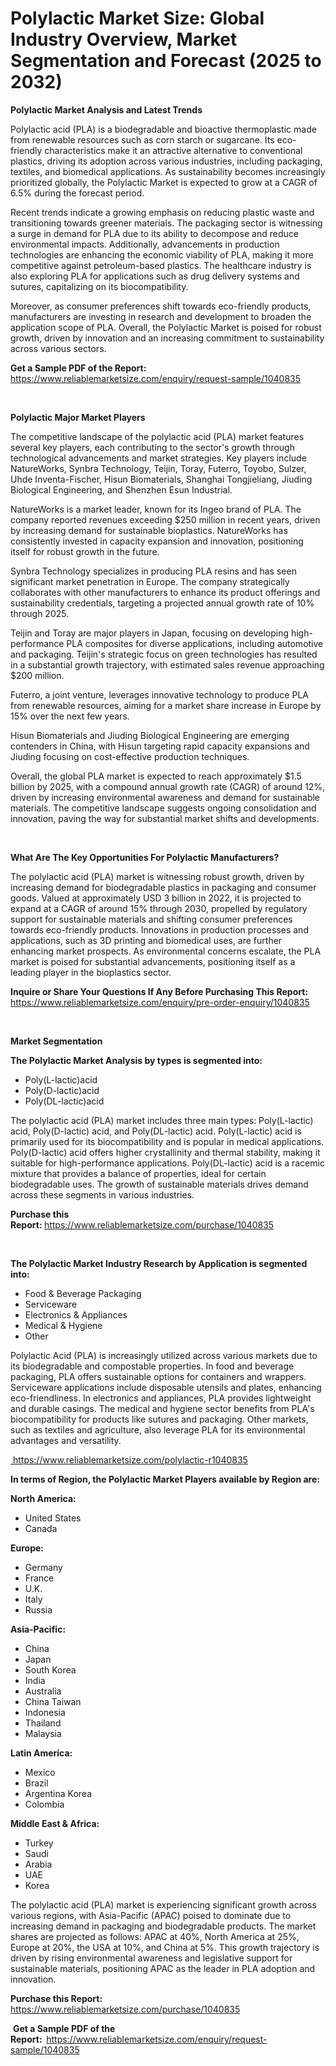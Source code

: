 <p><h1>Polylactic Market Size: Global Industry Overview, Market Segmentation and Forecast (2025 to 2032)</h1></p><p><strong>Polylactic Market Analysis and Latest Trends</strong></p>
<p><p>Polylactic acid (PLA) is a biodegradable and bioactive thermoplastic made from renewable resources such as corn starch or sugarcane. Its eco-friendly characteristics make it an attractive alternative to conventional plastics, driving its adoption across various industries, including packaging, textiles, and biomedical applications. As sustainability becomes increasingly prioritized globally, the Polylactic Market is expected to grow at a CAGR of 6.5% during the forecast period.</p><p>Recent trends indicate a growing emphasis on reducing plastic waste and transitioning towards greener materials. The packaging sector is witnessing a surge in demand for PLA due to its ability to decompose and reduce environmental impacts. Additionally, advancements in production technologies are enhancing the economic viability of PLA, making it more competitive against petroleum-based plastics. The healthcare industry is also exploring PLA for applications such as drug delivery systems and sutures, capitalizing on its biocompatibility. </p><p>Moreover, as consumer preferences shift towards eco-friendly products, manufacturers are investing in research and development to broaden the application scope of PLA. Overall, the Polylactic Market is poised for robust growth, driven by innovation and an increasing commitment to sustainability across various sectors.</p></p>
<p><strong>Get a Sample PDF of the Report:&nbsp;</strong> <a href="https://www.reliablemarketsize.com/enquiry/request-sample/1040835?utm_campaign=3267&utm_medium=2&utm_source=Github&utm_content=ia&utm_term=17042025&utm_id=polylactic">https://www.reliablemarketsize.com/enquiry/request-sample/1040835</a></p>
<p>&nbsp;</p>
<p><strong>Polylactic Major Market Players</strong></p>
<p><p>The competitive landscape of the polylactic acid (PLA) market features several key players, each contributing to the sector's growth through technological advancements and market strategies. Key players include NatureWorks, Synbra Technology, Teijin, Toray, Futerro, Toyobo, Sulzer, Uhde Inventa-Fischer, Hisun Biomaterials, Shanghai Tongjieliang, Jiuding Biological Engineering, and Shenzhen Esun Industrial.</p><p>NatureWorks is a market leader, known for its Ingeo brand of PLA. The company reported revenues exceeding $250 million in recent years, driven by increasing demand for sustainable bioplastics. NatureWorks has consistently invested in capacity expansion and innovation, positioning itself for robust growth in the future.</p><p>Synbra Technology specializes in producing PLA resins and has seen significant market penetration in Europe. The company strategically collaborates with other manufacturers to enhance its product offerings and sustainability credentials, targeting a projected annual growth rate of 10% through 2025.</p><p>Teijin and Toray are major players in Japan, focusing on developing high-performance PLA composites for diverse applications, including automotive and packaging. Teijin's strategic focus on green technologies has resulted in a substantial growth trajectory, with estimated sales revenue approaching $200 million.</p><p>Futerro, a joint venture, leverages innovative technology to produce PLA from renewable resources, aiming for a market share increase in Europe by 15% over the next few years. </p><p>Hisun Biomaterials and Jiuding Biological Engineering are emerging contenders in China, with Hisun targeting rapid capacity expansions and Jiuding focusing on cost-effective production techniques.</p><p>Overall, the global PLA market is expected to reach approximately $1.5 billion by 2025, with a compound annual growth rate (CAGR) of around 12%, driven by increasing environmental awareness and demand for sustainable materials. The competitive landscape suggests ongoing consolidation and innovation, paving the way for substantial market shifts and developments.</p></p>
<p>&nbsp;</p>
<p><strong>What Are The Key Opportunities For Polylactic Manufacturers?</strong></p>
<p><p>The polylactic acid (PLA) market is witnessing robust growth, driven by increasing demand for biodegradable plastics in packaging and consumer goods. Valued at approximately USD 3 billion in 2022, it is projected to expand at a CAGR of around 15% through 2030, propelled by regulatory support for sustainable materials and shifting consumer preferences towards eco-friendly products. Innovations in production processes and applications, such as 3D printing and biomedical uses, are further enhancing market prospects. As environmental concerns escalate, the PLA market is poised for substantial advancements, positioning itself as a leading player in the bioplastics sector.</p></p>
<p><strong>Inquire or Share Your Questions If Any Before Purchasing This Report:</strong> <a href="https://www.reliablemarketsize.com/enquiry/pre-order-enquiry/1040835?utm_campaign=3267&utm_medium=2&utm_source=Github&utm_content=ia&utm_term=17042025&utm_id=polylactic">https://www.reliablemarketsize.com/enquiry/pre-order-enquiry/1040835</a></p>
<p>&nbsp;</p>
<p><strong>Market Segmentation</strong></p>
<p><strong>The Polylactic Market Analysis by types is segmented into:</strong></p>
<p><ul><li>Poly(L-lactic)acid</li><li>Poly(D-lactic)acid</li><li>Poly(DL-lactic)acid</li></ul></p>
<p><p>The polylactic acid (PLA) market includes three main types: Poly(L-lactic) acid, Poly(D-lactic) acid, and Poly(DL-lactic) acid. Poly(L-lactic) acid is primarily used for its biocompatibility and is popular in medical applications. Poly(D-lactic) acid offers higher crystallinity and thermal stability, making it suitable for high-performance applications. Poly(DL-lactic) acid is a racemic mixture that provides a balance of properties, ideal for certain biodegradable uses. The growth of sustainable materials drives demand across these segments in various industries.</p></p>
<p><strong>Purchase this Report:&nbsp;</strong><a href="https://www.reliablemarketsize.com/purchase/1040835?utm_campaign=3267&utm_medium=2&utm_source=Github&utm_content=ia&utm_term=17042025&utm_id=polylactic">https://www.reliablemarketsize.com/purchase/1040835</a></p>
<p>&nbsp;</p>
<p><strong>The Polylactic Market Industry Research by Application is segmented into:</strong></p>
<p><ul><li>Food & Beverage Packaging</li><li>Serviceware</li><li>Electronics & Appliances</li><li>Medical & Hygiene</li><li>Other</li></ul></p>
<p><p>Polylactic Acid (PLA) is increasingly utilized across various markets due to its biodegradable and compostable properties. In food and beverage packaging, PLA offers sustainable options for containers and wrappers. Serviceware applications include disposable utensils and plates, enhancing eco-friendliness. In electronics and appliances, PLA provides lightweight and durable casings. The medical and hygiene sector benefits from PLA's biocompatibility for products like sutures and packaging. Other markets, such as textiles and agriculture, also leverage PLA for its environmental advantages and versatility.</p></p>
<p><a href="https://www.reliablemarketsize.com/polylactic-r1040835?utm_campaign=3267&utm_medium=2&utm_source=Github&utm_content=ia&utm_term=17042025&utm_id=polylactic">&nbsp;https://www.reliablemarketsize.com/polylactic-r1040835</a></p>
<p><strong>In terms of Region, the Polylactic Market Players available by Region are:</strong></p>
<p>
    <p> <strong> North America: </strong>
        <ul>
            <li>United States</li>
            <li>Canada</li>
        </ul>
        </p> 
    <p> <strong> Europe: </strong>
        <ul>
            <li>Germany</li>
            <li>France</li>
            <li>U.K.</li>
            <li>Italy</li>
            <li>Russia</li>
        </ul>
        </p> 
    <p> <strong> Asia-Pacific: </strong>
        <ul>
            <li>China</li>
            <li>Japan</li>
            <li>South Korea</li>
            <li>India</li>
            <li>Australia</li>
            <li>China Taiwan</li>
            <li>Indonesia</li>
            <li>Thailand</li>
            <li>Malaysia</li>
        </ul>
        </p> 
    <p> <strong> Latin America: </strong>
        <ul>
            <li>Mexico</li>
            <li>Brazil</li>
            <li>Argentina Korea</li>
            <li>Colombia</li>
        </ul>
        </p> 
    <p> <strong> Middle East & Africa: </strong>
        <ul>
            <li>Turkey</li>
            <li>Saudi</li>
            <li>Arabia</li>
            <li>UAE</li>
            <li>Korea</li>
        </ul>
    </p>
    </p>
<p><p>The polylactic acid (PLA) market is experiencing significant growth across various regions, with Asia-Pacific (APAC) poised to dominate due to increasing demand in packaging and biodegradable products. The market shares are projected as follows: APAC at 40%, North America at 25%, Europe at 20%, the USA at 10%, and China at 5%. This growth trajectory is driven by rising environmental awareness and legislative support for sustainable materials, positioning APAC as the leader in PLA adoption and innovation.</p></p>
<p><strong>Purchase this Report: </strong><a href="https://www.reliablemarketsize.com/purchase/1040835?utm_campaign=3267&utm_medium=2&utm_source=Github&utm_content=ia&utm_term=17042025&utm_id=polylactic">https://www.reliablemarketsize.com/purchase/1040835</a></p>
<p>&nbsp;<strong>Get a Sample PDF of the Report:&nbsp;&nbsp;</strong><a href="https://www.reliablemarketsize.com/enquiry/request-sample/1040835?utm_campaign=3267&utm_medium=2&utm_source=Github&utm_content=ia&utm_term=17042025&utm_id=polylactic">https://www.reliablemarketsize.com/enquiry/request-sample/1040835</a></p>
<p><strong></strong></p>
<p><p></p><p></p><p></p></p>